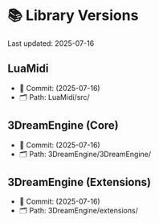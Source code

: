 # 📚 Library Versions
Last updated: 2025-07-16

## LuaMidi
- 📌 Commit:  (2025-07-16)
- 🗂️ Path: LuaMidi/src/

## 3DreamEngine (Core)
- 📌 Commit:  (2025-07-16)
- 🗂️ Path: 3DreamEngine/3DreamEngine/

## 3DreamEngine (Extensions)
- 📌 Commit:  (2025-07-16)
- 🗂️ Path: 3DreamEngine/extensions/
